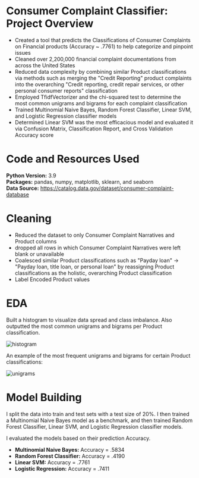 # Consumer Complaint Classifier: Project Overview
*   Created a tool that predicts the Classifications of Consumer Complaints on Financial products (Accuracy ~ .7761) to help categorize and pinpoint issues
*   Cleaned over 2,200,000 financial complaint documentations from across the United States
*   Reduced data complexity by combining similar Product classifications via methods such as merging the "Credit Reporting" product complaints into the overarching "Credit reporting, credit repair services, or other personal consumer reports" classification
*   Employed TfidfVectorizer and the chi-squared test to determine the most common unigrams and bigrams for each complaint classification
*   Trained Multinomial Naive Bayes, Random Forest Classifier, Linear SVM, and Logistic Regression classifier models
*   Determined Linear SVM was the most efficacious model and evaluated it via Confusion Matrix, Classification Report, and Cross Validation Accuracy score

# Code and Resources Used
**Python Version:** 3.9\
**Packages:**   pandas, numpy, matplotlib, sklearn, and seaborn\
**Data Source:**  https://catalog.data.gov/dataset/consumer-complaint-database

# Cleaning
*   Reduced the dataset to only Consumer Complaint Narratives and Product columns
*   dropped all rows in which Consumer Complaint Narratives were left blank or unavailable
*   Coalesced similar Product classifications such as "Payday loan" &rarr; "Payday loan, title loan, or personal loan" by reassigning Product classifications as the holistic, overarching Product classification
*   Label Encoded Product values

# EDA
Built a histogram to visualize data spread and class imbalance. Also outputted the most common unigrams and bigrams per Product classification.

![histogram](https://user-images.githubusercontent.com/72672768/136120792-0b315453-3107-4c02-bd29-08eb9b57bbb9.png)

An example of the most frequent unigrams and bigrams for certain Product classifications:

![unigrams](https://user-images.githubusercontent.com/72672768/136121009-addcc510-fe77-420d-99e7-d46a03425c24.png)

# Model Building
I split the data into train and test sets with a test size of 20%. I then trained a Multinomial Naive Bayes model as a benchmark, and then trained Random Forest Classifier, Linear SVM, and Logistic Regression classifier models.

I evaluated the models based on their prediction Accuracy.   
*   **Multinomial Naive Bayes:** Accuracy = .5834
*   **Random Forest Classifier:** Accuracy = .4190
*   **Linear SVM:** Accuracy = .7761
*   **Logistic Regression:** Accuracy = .7411
